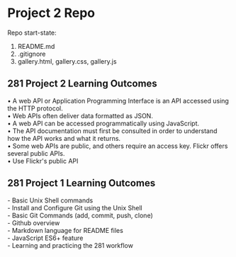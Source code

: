 # Project 2 Repo

Repo start-state:

1. README.md
2. .gitignore
3. gallery.html, gallery.css, gallery.js

<h2>281 Project 2 Learning Outcomes</h2>

• A web API or Application Programming Interface is an API accessed using the HTTP protocol. <br>
• Web APIs often deliver data formatted as JSON. <br>
• A web API can be accessed programmatically using JavaScript. <br>
• The API documentation must first be consulted in order to
understand how the API works and what it returns.<br>
• Some web APIs are public, and others require an access key.
Flickr offers several public APIs.<br>
• Use Flickr's public API

<h2>281 Project 1 Learning Outcomes</h2>
- Basic Unix Shell commands <br>
- Install and Configure Git using the Unix Shell <br>
- Basic Git Commands (add, commit, push, clone) <br>
- Github overview <br>
- Markdown language for README files <br>
- JavaScript ES6+ feature <br>
- Learning and practicing the 281 workflow
